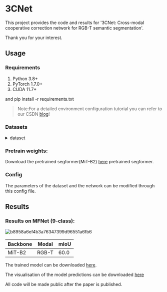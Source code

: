 # 3CNet
This project provides the code and results for '3CNet: Cross-modal cooperative correction network for RGB-T semantic segmentation'. 

Thank you for your interest.

## Usage
### Requirements
1. Python 3.8+
2. PyTorch 1.7.0+
3. CUDA 11.7+

and
    pip install -r requirements.txt

>Note:For a detailed environment configuration tutorial you can refer to our CSDN [blog](https://blog.csdn.net/qq_41973051/article/details/128844400?spm=1001.2014.3001.5501)!

### Datasets

<details>
  <summary>dataset</summary>
  <ul>
    <li>mfnet/
        <ul>
        <li>RGB/
      <ul>
        <li>name1.png</li>
        <li>name2.png</li>
      </ul>
    </li>
    <li>TH/
      <ul>
        <li>……</li>
      </ul>
    </li>
    <li>Labels/
      <ul>
        <li>……</li>
      </ul>
    </li>
  </ul>
    </li>
    <li>PST900/
      <ul>
        <li>……</li>
      </ul>
    </li>
  </ul>
</details>


### Pretrain weights:
Download the pretrained segformer(MiT-B2) [here](https://pan.baidu.com/s/1UqfoK30iMcOYKym0dxQPzA?pwd=3cnt) pretrained segformer.

### Config
The parameters of the dataset and the network can be modified through this config file.

## Results
### Results on MFNet (9-class):
![b8958a6ef4b3a76347399d96551a6fb6](https://github.com/user-attachments/assets/e5a970e5-cacf-46f9-8737-c21728f9120e)

| Backbone  | Modal | mIoU   |
|--------|------|--------|
| MiT-B2   | RGB-T   | 60.0   |

The trained model can be downloaded [here](https://pan.baidu.com/s/1ykLytOpqHO8hkuewflBjXw?pwd=3cnt).

The visualisation of the model predictions can be downloaded [here](https://pan.baidu.com/s/11sMy3p5f0M9c41zPXaif1Q?pwd=3cnt)

All code will be made public after the paper is published.
